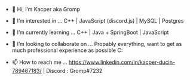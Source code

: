 - 👋 Hi, I’m Kacper aka Gromp
- 👀 I’m interested in ...  C++ |  JavaScript (discord.js) | MySQL | Postgres
 
- 🌱 I’m currently learning ... C++ | Java + SpringBoot | JavaScript
- 💞️ I’m looking to collaborate on ... Propably everything, want to get as much professional experience as possible C:
- 📫 How to reach me ...
    https://www.linkedin.com/in/kacper-ducin-789467183/ |
    Discord : Gromp#7232

<!---
KDucin/KDucin is a ✨ special ✨ repository because its `README.md` (this file) appears on your GitHub profile.
You can click the Preview link to take a look at your changes.
--->
